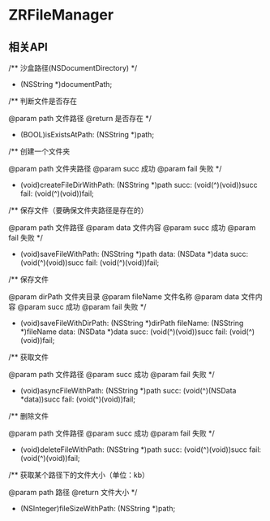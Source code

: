 # ZRFileManager

## 相关API
 /**
 沙盒路径(NSDocumentDirectory)
 */
+ (NSString *)documentPath;

/**
 判断文件是否存在
 
 @param path 文件路径
 @return 是否存在
 */
+ (BOOL)isExistsAtPath: (NSString *)path;

/**
 创建一个文件夹
 
 @param path 文件夹路径
 @param succ 成功
 @param fail 失败
 */
+ (void)createFileDirWithPath: (NSString *)path succ: (void(^)(void))succ fail: (void(^)(void))fail;

/**
 保存文件（要确保文件夹路径是存在的）
 
 @param path 文件路径
 @param data 文件内容
 @param succ 成功
 @param fail 失败
 */
+ (void)saveFileWithPath: (NSString *)path data: (NSData *)data succ: (void(^)(void))succ fail: (void(^)(void))fail;

/**
 保存文件
 
 @param dirPath 文件夹目录
 @param fileName 文件名称
 @param data 文件内容
 @param succ 成功
 @param fail 失败
 */
+ (void)saveFileWithDirPath: (NSString *)dirPath fileName: (NSString *)fileName data: (NSData *)data succ: (void(^)(void))succ fail: (void(^)(void))fail;

/**
 获取文件
 
 @param path 文件路径
 @param succ 成功
 @param fail 失败
 */
+ (void)asyncFileWithPath: (NSString *)path succ: (void(^)(NSData *data))succ fail: (void(^)(void))fail;



/**
 删除文件
 
 @param path 文件路径
 @param succ 成功
 @param fail 失败
 */
+ (void)deleteFileWithPath: (NSString *)path succ: (void(^)(void))succ fail: (void(^)(void))fail;


/**
 获取某个路径下的文件大小（单位：kb）
 
 @param path 路径
 @return 文件大小
 */
+ (NSInteger)fileSizeWithPath: (NSString *)path;
